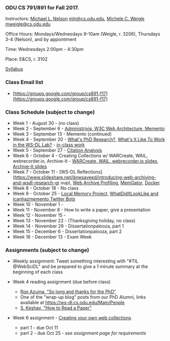 ### ODU CS 791/891 for Fall 2017.
Instructors: [Michael L. Nelson](http://www.cs.odu.edu/~mln/) <mln@cs.odu.edu>, [Michele C. Weigle](http://www.cs.odu.edu/~mweigle/) <mweigle@cs.odu.edu>

Office Hours: Mondays/Wednesdays 9-10am (Weigle, r. 3206), Thursdays 3-4 (Nelson), and by appointment

Time: Wednesdays 2:00pm - 4:30pm

Place: E&CS, r. 3102 

[Syllabus](https://raw.githubusercontent.com/phonedude/cs891-f17/master/syllabus.txt)

### Class Email list
* [https://groups.google.com/group/cs891-f17](https://groups.google.com/group/cs891-f17)

### Class Schedule (subject to change)
* Week 1 - August 30 - (no class)
* Week 2 - September 6 - [Administrivia, W3C Web Architecture, Memento](https://raw.githubusercontent.com/phonedude/cs891-f17/master/slides/week-01-web-arch-memento.pptx)
* Week 3 - September 13 - Memento (continued)
* Week 4 - September 20 - [What's PhD Research?](https://raw.githubusercontent.com/phonedude/cs891-f17/master/slides/week-03-phd-research.pptx), [What's It Like To Work in the WS-DL Lab?](https://raw.githubusercontent.com/phonedude/cs891-f17/master/slides/week-03-wsdl.pptx) - [in-class work](week03-icw.md)
* Week 5 - September 27 - [Citation Analysis](https://raw.githubusercontent.com/phonedude/cs891-f17/master/slides/week-05-citations.ppt)
* Week 6 - October 4 - Creating Collections w/ WARCreate, WAIL, webrecorder.io, Archive-It - [WARCreate, WAIL, webrecorder.io slides](https://docs.google.com/presentation/d/1aavEtkYR587tMuIrrGGoVduPSlcMtAX0I7g-CQTJK_w/edit#slide=id.gc6f80d1ff_0_0), [Archive-It slides](https://raw.githubusercontent.com/phonedude/cs891-f17/master/slides/week-06-archiveit.pptx)
* Week 7 - October 11 - [WS-DL Reflections](https://www.slideshare.net/ibnesayeed/introducing-web-archiving-and-wsdl-research-gr
oup), [Web Archive Profiling](https://www.slideshare.net/ibnesayeed/web-archive-profiling-through-fulltext-search), [MemGator](https://www.slideshare.net/ibnesayeed/memgator-a-memento-aggregator-cli-and-server-in-go), [Docker](https://www.slideshare.net/ibnesayeed/dockerize-your-projects-a-brief-introduction-to-containerization)
* Week 8 - October 18 - No class 
* Week 9 - October 25 - [Local Memory Project](https://docs.google.com/presentation/d/1U5PZy6iqihRXHbn-_9t81AQQRNqsVqiCDYSfWzXvo74/), [WhatDidItLookLike and icanhazmemento Twitter Bots](https://docs.google.com/presentation/d/1zs8kEUuR7ns_V2BLKWrwnCV1TWdzGdJ7k4PSWPrblbY/)
* Week 10 - November 1 - 
* Week 11 - November 8 - How to write a paper, give a presentation
* Week 12 - November 15 - 
* Week 13 - November 22 - (Thanksgiving holiday, no class)
* Week 14 - November 29 - Dissertationpalooza, part 1
* Week 15 - December 6 - Dissertationpalooza, part 2
* Week 16 - December 13 - Exam Week 


### Assignments (subject to change)
* Weekly assignment: Tweet something interesting with "#TIL @WebSciDL" and be prepared to give a 1 minute summary at the beginning of each class

* Week 4 reading assignment (due before class)
  * [Ron Azuma, "So long and thanks for the PhD"](http://www.cs.unc.edu/~azuma/hitch4.html)
  * One of the "wrap-up blog" posts from our PhD Alumni, links available at <https://ws-dl.cs.odu.edu/Main/People>
  * [S. Keshav, "How to Read a Paper"](http://blizzard.cs.uwaterloo.ca/keshav/home/Papers/data/07/paper-reading.pdf)
  
* Week 6 assignment - [Creating your own web collections](week06-assignment.md)
  * part 1 - due Oct 11
  * part 2 - due Oct 25 - *see assignment page for requirements*

